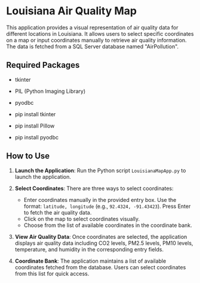 # Louisiana Air Quality Map

This application provides a visual representation of air quality data for different locations in Louisiana. It allows users to select specific coordinates on a map or input coordinates manually to retrieve air quality information. The data is fetched from a SQL Server database named "AirPollution".

## Required Packages

- tkinter
- PIL (Python Imaging Library)
- pyodbc

- pip install tkinter
- pip install Pillow
- pip install pyodbc

## How to Use

1. **Launch the Application**: Run the Python script `LouisianaMapApp.py` to launch the application.

2. **Select Coordinates**: There are three ways to select coordinates:
   - Enter coordinates manually in the provided entry box. Use the format: `latitude, longitude` (e.g., `92.4324, -91.43423`). Press Enter to fetch the air quality data.
   - Click on the map to select coordinates visually.
   - Choose from the list of available coordinates in the coordinate bank.

3. **View Air Quality Data**: Once coordinates are selected, the application displays air quality data including CO2 levels, PM2.5 levels, PM10 levels, temperature, and humidity in the corresponding entry fields.

4. **Coordinate Bank**: The application maintains a list of available coordinates fetched from the database. Users can select coordinates from this list for quick access.

